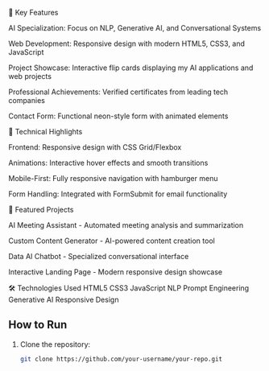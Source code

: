 

🚀 Key Features

AI Specialization: Focus on NLP, Generative AI, and Conversational Systems

Web Development: Responsive design with modern HTML5, CSS3, and JavaScript

Project Showcase: Interactive flip cards displaying my AI applications and web projects

Professional Achievements: Verified certificates from leading tech companies

Contact Form: Functional neon-style form with animated elements

🔧 Technical Highlights

Frontend: Responsive design with CSS Grid/Flexbox

Animations: Interactive hover effects and smooth transitions

Mobile-First: Fully responsive navigation with hamburger menu

Form Handling: Integrated with FormSubmit for email functionality

🌟 Featured Projects

AI Meeting Assistant - Automated meeting analysis and summarization

Custom Content Generator - AI-powered content creation tool

Data AI Chatbot - Specialized conversational interface

Interactive Landing Page - Modern responsive design showcase

🛠️ Technologies Used
HTML5 CSS3 JavaScript NLP Prompt Engineering Generative AI Responsive Design

## How to Run
1. Clone the repository:
   ```bash
   git clone https://github.com/your-username/your-repo.git
